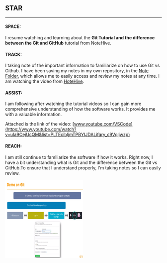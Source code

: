## STAR 
---
#### SPACE: 
I resume watching and learning about the **Git Tutorial and the difference between the Git and GitHub** tutorial from NoteHive.  

#### TRACK:
I taking note of the important information to familiarize on how to use Git vs Github. I have been saving my notes in my own repository, in the [Note Folder](https://github.com/CharryDinz/Notes/blob/main/1-25-Note.md), which allows me to easily access and review my notes at any time. I am watching the video from [HoteHive](https://notehive.org/#collaborate).

#### ASSIST:
I am following after watching the tutorial videos so I can gain more comprehensive understanding of how the software works. 
It provides me with a valuable information. 

Attached is the link of the video:
[www.youtube.com/VSCode](https://www.youtube.com/watch?v=uIa9CejUcQM&list=PLTEcibljmTPBYIJDALifqry_c9Vqljwzp)

#### REACH:
I am still continue to familiarize the software if how it works. Right now, I have a bit understanding what is Git and the difference between the Git vs GitHub.To ensure that I understand properly, I'm taking notes so I can easily review. 

<img src="https://github.com/CharryDinz/Notes/blob/main/DemoGIt.png" alt="image" width="250" height="250"/> 